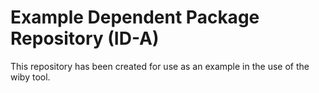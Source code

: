 # Example Dependent Package Repository (ID-A)

This repository has been created for use as an example in the use of the wiby tool. 


